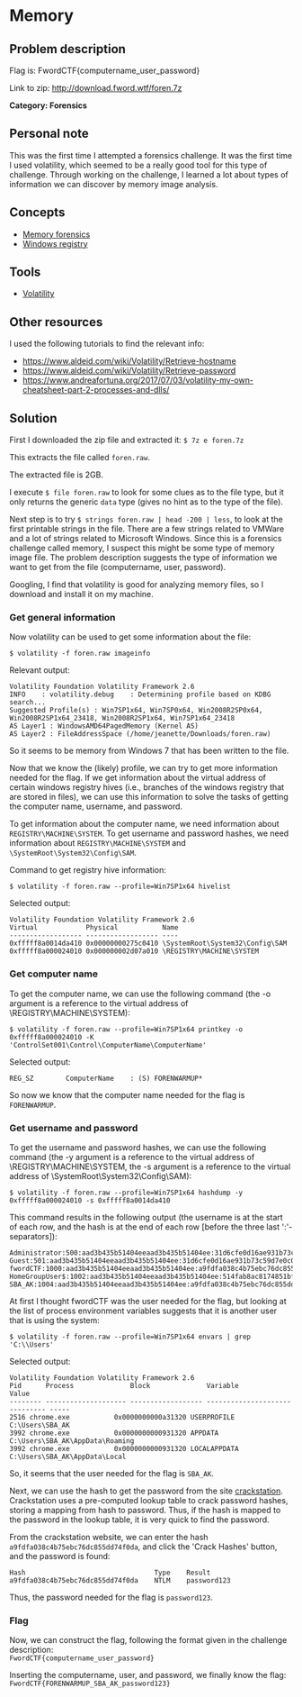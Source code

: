 # Memory

## Problem description
Flag is: FwordCTF{computername_user_password}

Link to zip: http://download.fword.wtf/foren.7z



**Category: Forensics**

## Personal note
This was the first time I attempted a forensics challenge. It was the first time I used volatility, which seemed to be a really good tool for this type of challenge. Through working on the challenge, I learned a lot about types of information we can discover by memory image analysis.

## Concepts
* [Memory forensics](https://en.wikipedia.org/wiki/Memory_forensics)
* [Windows registry](https://en.wikipedia.org/wiki/Windows_Registry)

## Tools
* [Volatility](https://www.volatilityfoundation.org/releases)

## Other resources
I used the following tutorials to find the relevant info:
* https://www.aldeid.com/wiki/Volatility/Retrieve-hostname
* https://www.aldeid.com/wiki/Volatility/Retrieve-password
* https://www.andreafortuna.org/2017/07/03/volatility-my-own-cheatsheet-part-2-processes-and-dlls/

## Solution
First I downloaded the zip file and extracted it:
`$ 7z e foren.7z`

This extracts the file called `foren.raw`.

The extracted file is 2GB.

I execute `$ file foren.raw` to look for some clues as to the file type, but it only returns the generic `data` type (gives no hint as to the type of the file).

Next step is to try `$ strings foren.raw | head -200 | less`, to look at the first printable strings in the file. There are a few strings related to VMWare and a lot of strings related to Microsoft Windows. Since this is a forensics challenge called memory, I suspect this might be some type of memory image file. The problem description suggests the type of information we want to get from the file (computername, user, password).

Googling, I find that volatility is good for analyzing memory files, so I download and install it on my machine.

### Get general information

Now volatility can be used to get some information about the file:
```
$ volatility -f foren.raw imageinfo
```

Relevant output:
```
Volatility Foundation Volatility Framework 2.6
INFO    : volatility.debug    : Determining profile based on KDBG search...
Suggested Profile(s) : Win7SP1x64, Win7SP0x64, Win2008R2SP0x64, Win2008R2SP1x64_23418, Win2008R2SP1x64, Win7SP1x64_23418
AS Layer1 : WindowsAMD64PagedMemory (Kernel AS)
AS Layer2 : FileAddressSpace (/home/jeanette/Downloads/foren.raw)
```

So it seems to be memory from Windows 7 that has been written to the file.

Now that we know the (likely) profile, we can try to get more information needed for the flag. If we get information about the virtual address of certain windows registry hives (i.e., branches of the windows registry that are stored in files), we can use this information to solve the tasks of getting the computer name, username, and password.

To get information about the computer name, we need information about `REGISTRY\MACHINE\SYSTEM`.
To get username and password hashes, we need information about `REGISTRY\MACHINE\SYSTEM` and `\SystemRoot\System32\Config\SAM`.

Command to get registry hive information:
```
$ volatility -f foren.raw --profile=Win7SP1x64 hivelist
```

Selected output:
```
Volatility Foundation Volatility Framework 2.6
Virtual            Physical           Name
------------------ ------------------ ----
0xfffff8a0014da410 0x00000000275c0410 \SystemRoot\System32\Config\SAM
0xfffff8a000024010 0x000000002d07a010 \REGISTRY\MACHINE\SYSTEM
```

### Get computer name
To get the computer name, we can use the following command (the -o argument is a reference to the virtual address of \REGISTRY\MACHINE\SYSTEM):
```
$ volatility -f foren.raw --profile=Win7SP1x64 printkey -o 0xfffff8a000024010 -K 'ControlSet001\Control\ComputerName\ComputerName'
```

Selected output:
```
REG_SZ        ComputerName    : (S) FORENWARMUP*
```

So now we know that the computer name needed for the flag is `FORENWARMUP`.

### Get username and password
To get the username and password hashes, we can use the following command (the -y argument is a reference to the virtual address of \REGISTRY\MACHINE\SYSTEM, the -s argument is a reference to the virtual address of \SystemRoot\System32\Config\SAM):
```
$ volatility -f foren.raw --profile=Win7SP1x64 hashdump -y 0xfffff8a000024010 -s 0xfffff8a0014da410
```

This command results in the following output (the username is at the start of each row, and the hash is at the end of each row [before the three last ':'-separators]):
```
Administrator:500:aad3b435b51404eeaad3b435b51404ee:31d6cfe0d16ae931b73c59d7e0c089c0:::
Guest:501:aad3b435b51404eeaad3b435b51404ee:31d6cfe0d16ae931b73c59d7e0c089c0:::
fwordCTF:1000:aad3b435b51404eeaad3b435b51404ee:a9fdfa038c4b75ebc76dc855dd74f0da:::
HomeGroupUser$:1002:aad3b435b51404eeaad3b435b51404ee:514fab8ac8174851bfc79d9a205a939f:::
SBA_AK:1004:aad3b435b51404eeaad3b435b51404ee:a9fdfa038c4b75ebc76dc855dd74f0da:::
```

At first I thought fwordCTF was the user needed for the flag, but looking at the list of process environment variables suggests that it is another user that is using the system:
```
$ volatility -f foren.raw --profile=Win7SP1x64 envars | grep 'C:\\Users'
```

Selected output:
```
Volatility Foundation Volatility Framework 2.6
Pid      Process              Block              Variable                       Value
-------- -------------------- ------------------ ------------------------------ -----
2516 chrome.exe           0x0000000000a31320 USERPROFILE                    C:\Users\SBA_AK
3992 chrome.exe           0x0000000000931320 APPDATA                        C:\Users\SBA_AK\AppData\Roaming
3992 chrome.exe           0x0000000000931320 LOCALAPPDATA                   C:\Users\SBA_AK\AppData\Local
```

So, it seems that the user needed for the flag is `SBA_AK`.

Next, we can use the hash to get the password from the site [crackstation](https://crackstation.net/).
Crackstation uses a pre-computed lookup table to crack password hashes, storing a mapping from hash to password.
Thus, if the hash is mapped to the password in the lookup table, it is very quick to find the password.

From the crackstation website, we can enter the hash `a9fdfa038c4b75ebc76dc855dd74f0da`, and click the 'Crack Hashes' button, and the password is found:

```
Hash	                            Type	Result
a9fdfa038c4b75ebc76dc855dd74f0da	NTLM	password123
```

Thus, the password needed for the flag is `password123`.

### Flag

Now, we can construct the flag, following the format given in the challenge description: \
`FwordCTF{computername_user_password}`

Inserting the computername, user, and password, we finally know the flag: \
`FwordCTF{FORENWARMUP_SBA_AK_password123}`
